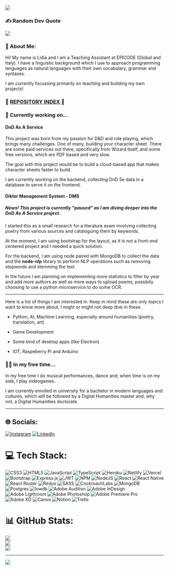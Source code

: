 ![](https://i.imgur.com/4zoXOHg.png)

### ✍️ Random Dev Quote
![](https://quotes-github-readme.vercel.app/api?type=horizontal&theme=light)

### 💫 About Me:

Hi! My name is Lidia and I am a Teaching Assistant at EPICODE (Global and Italy). I have a linguistic background which I use to approach programming languages as natural languages with their own vocabulary, grammar and syntaxes. 

I am currently focussing primarily on teaching and building my own projects! 

### 🔗 <a href='https://repos.lidiakovac.it'> REPOSITORY INDEX <a/>  🔗

### 💬 Currently working on...

#### DnD As A Service

This project was born from my passion for D&D and role playing, which brings many challenges. One of many, building your character sheet. There are some paid services out there, specifically from Wizard itself, and some free versions, which are PDF based and very slow. 

The goal with this project would be to build a cloud-based app that makes character sheets faster to build. 

I am currently working on the backend, collecting DnD 5e data in a database to serve it on the frontend.

#### Dikter Management System - DMS

##### News! This project is currently "paused" as I am diving deeper into the DnD As A Service project.

I started this as a small research for a literature exam involving collecting poetry from various sources and cataloguing them by keywords. 

At the moment, I am using bootstrap for the layout, as it is not a front-end centered project and I needed a quick solution. 

For the backend, I am using node paired with MongoDB to collect the data and the <b>node-nlp</b> library to perform NLP operations such as removing stopwords and stemming the text. 

In the future I am planning on implementing more statistics to filter by year and add more authors as well as more ways to upload poems, possibily choosing to use a python microservice to do some OCR.

  <hr/>

Here is a list of things I am interested in. Keep in mind these are only topics I want to know more about, I might or might not deep dive in these. 

- Python, AI, Machine Learning, especially around humanities (poetry, translation, art)

- Game Development

- Some kind of desktop apps (like Electron)

- IOT, Raspeberry Pi and Arduino

### 🏋️‍♀️ In my free time... 

In my free time I do musical performances, dance and, when time is on my side, I play videogames. 

I am currently enrolled in university for a bachelor in modern languages and cultures, which will be followed by a Digital Humanities master and, why not, a Digital Humanities doctorate. 

---

## 🌐 Socials:
[![Instagram](https://img.shields.io/badge/Instagram-%23E4405F.svg?logo=Instagram&logoColor=white)](https://instagram.com/lidiacodes) [![LinkedIn](https://img.shields.io/badge/LinkedIn-%230077B5.svg?logo=linkedin&logoColor=white)](https://linkedin.com/in/lidiakovac) 

# 💻 Tech Stack:
![CSS3](https://img.shields.io/badge/css3-%231572B6.svg?style=for-the-badge&logo=css3&logoColor=white) ![HTML5](https://img.shields.io/badge/html5-%23E34F26.svg?style=for-the-badge&logo=html5&logoColor=white) ![JavaScript](https://img.shields.io/badge/javascript-%23323330.svg?style=for-the-badge&logo=javascript&logoColor=%23F7DF1E) ![TypeScript](https://img.shields.io/badge/typescript-%23007ACC.svg?style=for-the-badge&logo=typescript&logoColor=white) ![Heroku](https://img.shields.io/badge/heroku-%23430098.svg?style=for-the-badge&logo=heroku&logoColor=white) ![Netlify](https://img.shields.io/badge/netlify-%23000000.svg?style=for-the-badge&logo=netlify&logoColor=#00C7B7) ![Vercel](https://img.shields.io/badge/vercel-%23000000.svg?style=for-the-badge&logo=vercel&logoColor=white) ![Bootstrap](https://img.shields.io/badge/bootstrap-%23563D7C.svg?style=for-the-badge&logo=bootstrap&logoColor=white) ![Express.js](https://img.shields.io/badge/express.js-%23404d59.svg?style=for-the-badge&logo=express&logoColor=%2361DAFB) ![JWT](https://img.shields.io/badge/JWT-black?style=for-the-badge&logo=JSON%20web%20tokens) ![NPM](https://img.shields.io/badge/NPM-%23000000.svg?style=for-the-badge&logo=npm&logoColor=white) ![NodeJS](https://img.shields.io/badge/node.js-6DA55F?style=for-the-badge&logo=node.js&logoColor=white) ![React](https://img.shields.io/badge/react-%2320232a.svg?style=for-the-badge&logo=react&logoColor=%2361DAFB) ![React Native](https://img.shields.io/badge/react_native-%2320232a.svg?style=for-the-badge&logo=react&logoColor=%2361DAFB) ![React Router](https://img.shields.io/badge/React_Router-CA4245?style=for-the-badge&logo=react-router&logoColor=white) ![Redux](https://img.shields.io/badge/redux-%23593d88.svg?style=for-the-badge&logo=redux&logoColor=white) ![SASS](https://img.shields.io/badge/SASS-hotpink.svg?style=for-the-badge&logo=SASS&logoColor=white) ![CockroachLabs](https://img.shields.io/badge/Cockroach%20Labs-6933FF?style=for-the-badge&logo=Cockroach%20Labs&logoColor=white) ![MongoDB](https://img.shields.io/badge/MongoDB-%234ea94b.svg?style=for-the-badge&logo=mongodb&logoColor=white) ![Postgres](https://img.shields.io/badge/postgres-%23316192.svg?style=for-the-badge&logo=postgresql&logoColor=white) ![lowdb](https://img.shields.io/static/v1?logo=json&label=&message=lowdb&color=green&style=for-the-badge) ![Adobe Audition](https://img.shields.io/badge/Adobe%20Audition-9999FF.svg?style=for-the-badge&logo=Adobe%20Audition&logoColor=white) ![Adobe InDesign](https://img.shields.io/badge/Adobe%20InDesign-49021F?style=for-the-badge&logo=adobeindesign&logoColor=white) ![Adobe Lightroom](https://img.shields.io/badge/Adobe%20Lightroom-31A8FF.svg?style=for-the-badge&logo=Adobe%20Lightroom&logoColor=white) ![Adobe Photoshop](https://img.shields.io/badge/adobephotoshop-%2331A8FF.svg?style=for-the-badge&logo=adobephotoshop&logoColor=white) ![Adobe Premiere Pro](https://img.shields.io/badge/Adobe%20Premiere%20Pro-9999FF.svg?style=for-the-badge&logo=Adobe%20Premiere%20Pro&logoColor=white) ![Adobe XD](https://img.shields.io/badge/Adobe%20XD-470137?style=for-the-badge&logo=Adobe%20XD&logoColor=#FF61F6) ![Canva](https://img.shields.io/badge/Canva-%2300C4CC.svg?style=for-the-badge&logo=Canva&logoColor=white) ![Notion](https://img.shields.io/badge/Notion-%23000000.svg?style=for-the-badge&logo=notion&logoColor=white) ![Trello](https://img.shields.io/badge/Trello-%23026AA7.svg?style=for-the-badge&logo=Trello&logoColor=white)
# 📊 GitHub Stats:
![](https://github-readme-stats.vercel.app/api?username=lidiakovac&theme=city_light&hide_border=false&include_all_commits=true&count_private=true)<br/>
![](https://github-readme-streak-stats.herokuapp.com/?user=lidiakovac&theme=city_light&hide_border=false)<br/>
![](https://github-readme-stats.vercel.app/api/top-langs/?username=lidiakovac&theme=city_light&hide_border=false&include_all_commits=true&count_private=true&layout=compact)


---
[![](https://visitcount.itsvg.in/api?id=lidiakovac&icon=8&color=3)](https://visitcount.itsvg.in)

<!-- Proudly created with GPRM ( https://gprm.itsvg.in ) -->
